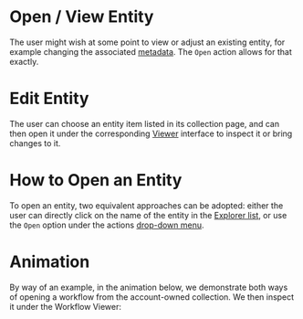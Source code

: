 # Open / View Entity

The user might wish at some point to view or adjust an existing entity, for example changing the associated [metadata](metadata.md). The `Open` action allows for that exactly.

# Edit Entity

The user can choose an entity item listed in its collection page, and can then open it under the corresponding [Viewer](../ui/viewer.md) interface to inspect it or bring changes to it. 

# How to Open an Entity

To open an entity, two equivalent approaches can be adopted: either the user can directly click on the name of the entity in the [Explorer list](../ui/explorer.md), or use the `Open` option <i class="zmdi zmdi-eye zmdi-hc-border"></i> under the actions [drop-down menu](../ui/explorer.md#action-related-components).

# Animation

By way of an example, in the animation below, we demonstrate both ways of opening a workflow from the account-owned collection. We then inspect it under the Workflow Viewer:

<img data-gifffer="/images/open-workflow.gif" />
